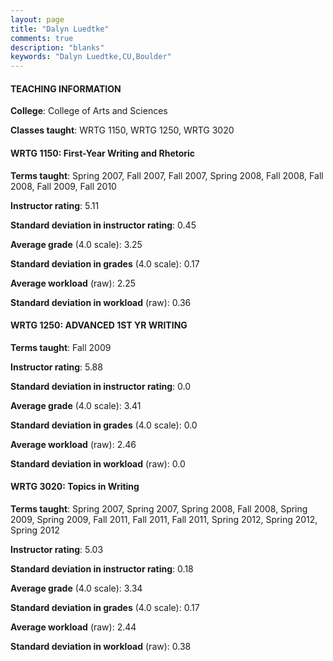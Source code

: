 ```yaml
---
layout: page
title: "Dalyn Luedtke" 
comments: true
description: "blanks"
keywords: "Dalyn Luedtke,CU,Boulder"
---
```

<head>
<script src="https://ajax.googleapis.com/ajax/libs/jquery/2.1.3/jquery.min.js"></script>
<script src="https://dl.dropboxusercontent.com/s/pc42nxpaw1ea4o9/highcharts.js?dl=0"></script>
<!-- <script src="../assets/js/highcharts.js"></script> -->
<style type="text/css">@font-face {
	font-family: "Bebas Neue";
	src: url(https://www.filehosting.org/file/details/544349/BebasNeue Regular.otf) format("opentype");
	}
	h1.Bebas { 
		font-family: "Bebas Neue", Verdana, Tahoma;
	}
</style>
</head>
	   
#### TEACHING INFORMATION

**College**: College of Arts and Sciences

**Classes taught**: WRTG 1150, WRTG 1250, WRTG 3020

#### WRTG 1150: First-Year Writing and Rhetoric

**Terms taught**: Spring 2007, Fall 2007, Fall 2007, Spring 2008, Fall 2008, Fall 2008, Fall 2009, Fall 2010

**Instructor rating**: 5.11

**Standard deviation in instructor rating**: 0.45

**Average grade** (4.0 scale): 3.25

**Standard deviation in grades** (4.0 scale): 0.17

**Average workload** (raw): 2.25

**Standard deviation in workload** (raw): 0.36

#### WRTG 1250: ADVANCED 1ST YR WRITING

**Terms taught**: Fall 2009

**Instructor rating**: 5.88

**Standard deviation in instructor rating**: 0.0

**Average grade** (4.0 scale): 3.41

**Standard deviation in grades** (4.0 scale): 0.0

**Average workload** (raw): 2.46

**Standard deviation in workload** (raw): 0.0

#### WRTG 3020: Topics in Writing

**Terms taught**: Spring 2007, Spring 2007, Spring 2008, Fall 2008, Spring 2009, Spring 2009, Fall 2011, Fall 2011, Fall 2011, Spring 2012, Spring 2012, Spring 2012

**Instructor rating**: 5.03

**Standard deviation in instructor rating**: 0.18

**Average grade** (4.0 scale): 3.34

**Standard deviation in grades** (4.0 scale): 0.17

**Average workload** (raw): 2.44

**Standard deviation in workload** (raw): 0.38

